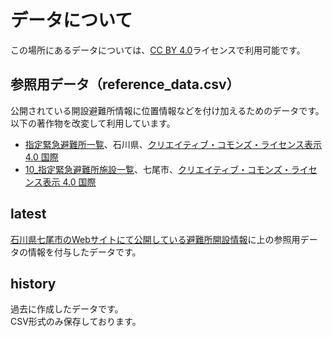 # データについて
この場所にあるデータについては、[CC BY 4.0](https://creativecommons.org/licenses/by/4.0/)ライセンスで利用可能です。

## 参照用データ（reference_data.csv）
公開されている開設避難所情報に位置情報などを付け加えるためのデータです。    
以下の著作物を改変して利用しています。  
-  [指定緊急避難所一覧](https://www.pref.ishikawa.lg.jp/opendata/shakaikiban_index.html)、石川県、[クリエイティブ・コモンズ・ライセンス表示 4.0
国際](http://creativecommons.org/licenses/by/4.0/legalcode.ja) 
- [10_指定緊急避難所施設一覧](https://www.city.nanao.lg.jp/koho/shise/koho/opendata/index.html)、七尾市、[クリエイティブ・コモンズ・ライセンス表示 4.0
国際](http://creativecommons.org/licenses/by/4.0/legalcode.ja) 


## latest
[石川県七尾市のWebサイトにて公開している避難所開設情報](https://www.city.nanao.lg.jp/bosai/mail/202401021200.html)に上の参照用データの情報を付与したデータです。

## history
過去に作成したデータです。  
CSV形式のみ保存しております。  